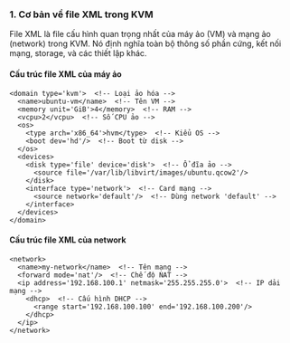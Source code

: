 ### 1. Cơ bản về file XML trong KVM
File XML là file cấu hình quan trọng nhất của máy ảo (VM) và mạng ảo (network) trong KVM. Nó định nghĩa toàn bộ thông số phần cứng, kết nối mạng, storage, và các thiết lập khác.

#### Cấu trúc file XML của máy ảo

    <domain type='kvm'>  <!-- Loại ảo hóa -->
      <name>ubuntu-vm</name>  <!-- Tên VM -->
      <memory unit='GiB'>4</memory>  <!-- RAM -->
      <vcpu>2</vcpu>  <!-- Số CPU ảo -->
      <os>
        <type arch='x86_64'>hvm</type>  <!-- Kiểu OS -->
        <boot dev='hd'/>  <!-- Boot từ disk -->
      </os>
      <devices>
        <disk type='file' device='disk'>  <!-- Ổ đĩa ảo -->
          <source file='/var/lib/libvirt/images/ubuntu.qcow2'/>
        </disk>
        <interface type='network'>  <!-- Card mạng -->
          <source network='default'/>  <!-- Dùng network 'default' -->
        </interface>
      </devices>
    </domain>


#### Cấu trúc file XML của network



    <network>
      <name>my-network</name>  <!-- Tên mạng -->
      <forward mode='nat'/>  <!-- Chế độ NAT -->
      <ip address='192.168.100.1' netmask='255.255.255.0'>  <!-- IP dải mạng -->
        <dhcp>  <!-- Cấu hình DHCP -->
          <range start='192.168.100.100' end='192.168.100.200'/>
        </dhcp>
      </ip>
    </network>
